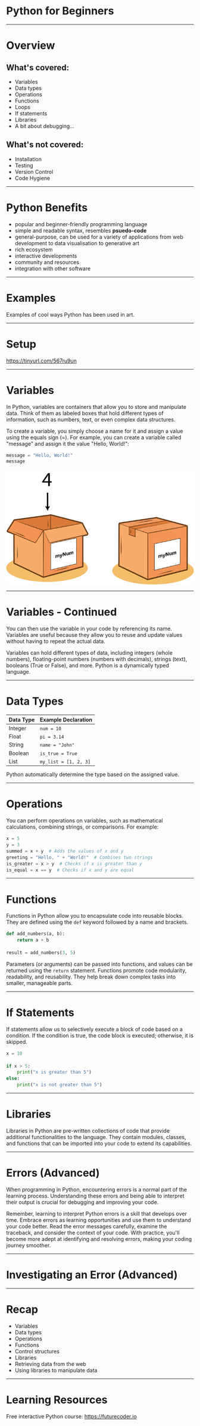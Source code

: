 # Python for Beginners

---
<style scoped>
{
  font-size: 20px
}
</style>

# Overview

## What's covered:
+ Variables
+ Data types
+ Operations
+ Functions
+ Loops
+ If statements
+ Libraries
+ A bit about debugging...

## What's not covered:
+ Installation
+ Testing
+ Version Control
+ Code Hygiene

<!-- I understand that you may not be fully committed to using Python in your projects at the moment, and that's perfectly fine. The good news is that you don't need to install anything to get started with Python. If you *do* go ahead with using Python, I can help you with getting set up and moving on to the more advanced things you may want to do with it. -->

---
# Python Benefits

+ popular and beginner-friendly programming language
+ simple and readable syntax, resembles **psuedo-code**
+ general-purpose, can be used for a variety of applications from web development to data visualisation to generative art
+ rich ecosystem
+ interactive developments
+ community and resources
+ integration with other software

<!-- In programming, syntax refers to the set of rules and guidelines that define the structure and composition of valid code in a programming language. It determines how statements, expressions, and instructions should be written to create meaningful and executable programs. -->

<!-- Python has a simple and intuitive syntax that is easy to grasp, even for those without a programming background. It focuses on readability and provides  a gentle learning curve, allowing beginners to quickly start writing functional code. -->

<!-- Python supports interactive development environments like Jupyter Notebook and IPython, which allow for immediate feedback and experimentation. This interactivity is beneficial for artists who want to explore visualizations, generate art, or experiment with algorithms in real-time. -->

<!-- Python has a vast ecosystem of libraries and packages that cater to various domains. Artists can leverage libraries like NumPy for numerical computing, Matplotlib for data visualization, Pillow for image manipulation, and Pygame for creating interactive games and multimedia experiences. This broad range of tools empowers artists to bring their creative visions to life. -->

<!-- Python has a large and supportive community of developers, including artists and creatives. There are dedicated forums, tutorials, and online communities where beginners can seek help, share their work, and collaborate with others. The availability of resources makes it easier for artists to learn and grow their skills. -->

<!-- Python can be seamlessly integrated with other software tools commonly used in the Arts field, such as graphic design software, video editing tools, and 3D modeling applications. Python's flexibility allows artists to automate tasks, process data, and create custom workflows that bridge different software platforms. -->

<!--  Learning Python opens up a wide range of job opportunities in fields like data visualization, game development, multimedia production, and web development. The ability to combine artistic skills with programming knowledge can be highly valuable in creative industries that require technical expertise. -->

<!-- Python's simplicity, versatility, and vibrant community make it an excellent choice for beginners from an Arts background. It provides a powerful and accessible platform for artistic expression, experimentation, and collaboration, enabling artists to leverage the potential of programming in their creative pursuits. -->

---
# Examples

Examples of cool ways Python has been used in art.

---
# Setup

https://tinyurl.com/567ru9un

<!-- The easiest way to learn programming is by actually doing it. So, in today's session, we'll work on some exercises to help you wrap your mind around some of the core concepts of the Python language. At the end, I'll show you how to create a program that can download images from the web and add interesting glitch effects to images. -->

<!-- To facilitate our learning experience, we'll be utilizing a Jupyter Notebook for today's exercises. This choice offers the advantage of quick setup and simplicity. Nevertheless, it's important to note that Jupyter may not be the most suitable option for complex projects. Therefore, if you utilize Python in your professional endeavors, it's worth considering this aspect. -->

<!-- Jupyter shortcomings:
- Difficult to use with version control
- Non-linear workflow
- IDE intergration
 -->
---
# Variables

In Python, variables are containers that allow you to store and manipulate data. Think of them as labeled boxes that hold different types of information, such as numbers, text, or even complex data structures.

To create a variable, you simply choose a name for it and assign a value using the equals sign (=). For example, you can create a variable called "message" and assign it the value "Hello, World!":

```python
message = "Hello, World!"
message
```

![bg right](variable-box.png)

<!-- First exercise. -->

---
# Variables - Continued

You can then use the variable in your code by referencing its name. Variables are useful because they allow you to reuse and update values without having to repeat the actual data.

Variables can hold different types of data, including integers (whole numbers), floating-point numbers (numbers with decimals), strings (text), booleans (True or False), and more. Python is a dynamically typed language.

---
# Data Types

| Data Type   | Example Declaration |
|-------------|---------------------|
| Integer     | `num = 10`          |
| Float       | `pi = 3.14`         |
| String      | `name = "John"`     |
| Boolean     | `is_true = True`    |
| List        | `my_list = [1, 2, 3]` |

Python automatically determine the type based on the assigned value.

<!-- Not included:
Tuple
Dictionary
Set
None
 -->
---
# Operations

You can perform operations on variables, such as mathematical calculations, combining strings, or comparisons. For example:

```python
x = 5
y = 3
summed = x + y  # Adds the values of x and y
greeting = "Hello, " + "World!"  # Combines two strings
is_greater = x > y  # Checks if x is greater than y
is_equal = x == y  # Checks if x and y are equal
```
---
# Functions

Functions in Python allow you to encapsulate code into reusable blocks. They are defined using the `def` keyword followed by a name and brackets.

```python
def add_numbers(a, b):
    return a + b

result = add_numbers(3, 5)
```

Parameters (or arguments) can be passed into functions, and values can be returned using the `return` statement. Functions promote code modularity, readability, and reusability. They help break down complex tasks into smaller, manageable parts.

<!-- Functions in programming can be metaphorically compared to recipes in a cookbook. Just as a recipe provides instructions for creating a dish, a function offers a set of instructions for accomplishing a specific task. The function name is akin to the recipe title, parameters serve as the ingredients, the function body represents the instructions, and the return value is analogous to the final dish. Functions, like recipes, promote reusability and modularity, allowing code to be organized and executed repeatedly throughout a program. -->
---
# If Statements

If statements allow us to selectively execute a block of code based on a condition. If the condition is true, the code block is executed; otherwise, it is skipped.

```python
x = 10

if x > 5:
    print("x is greater than 5")
else:
    print("x is not greater than 5")

```

---
# Libraries

Libraries in Python are pre-written collections of code that provide additional functionalities to the language. They contain modules, classes, and functions that can be imported into your code to extend its capabilities.

<!-- Libraries cover a wide range of domains, such as data analysis (NumPy, Pandas), web development (Django, Flask), machine learning (TensorFlow, scikit-learn), and more. By utilizing libraries, developers can save time and effort by leveraging existing solutions and building upon the work of others to enhance their Python applications. -->

---
# Errors (Advanced)

When programming in Python, encountering errors is a normal part of the learning process. Understanding these errors and being able to interpret their output is crucial for debugging and improving your code.

<!-- Error Types: Python errors can fall into different categories, such as SyntaxErrors, which occur when you violate the rules of the Python syntax, and Exceptions, which happen during runtime when an unexpected situation arises.

Error Messages: When an error occurs, Python provides an error message that gives you information about what went wrong. It typically includes the error type, a brief description of the issue, and a traceback, which shows the sequence of function calls leading to the error.

Error Locations: The traceback displays the line number and the file where the error occurred. By examining the code at that line and the surrounding context, you can identify potential causes.

Error Descriptions: The error message often provides additional details about the specific error. It might highlight a specific line of code or provide hints about the underlying issue. Reading and understanding these descriptions can guide you towards finding a solution.

Error Handling: Python allows you to handle errors using try-except blocks. By placing potentially problematic code inside a try block and providing an appropriate except block, you can catch and handle errors gracefully. This way, you can display custom error messages, take alternative actions, or log error information for future reference.

Common Errors: As a beginner, you might encounter some common errors. Examples include NameError (using an undefined variable), TypeError (incompatible data types), and IndexError (accessing a list element outside its range). Familiarizing yourself with these common errors can help you recognize them and find solutions more quickly.

Google and Stack Overflow: When faced with an error, search engines like Google and programming forums like Stack Overflow can be valuable resources. By searching for the error message or a specific symptom, you can often find explanations, solutions, or similar cases that others have encountered. -->

Remember, learning to interpret Python errors is a skill that develops over time. Embrace errors as learning opportunities and use them to understand your code better. Read the error messages carefully, examine the traceback, and consider the context of your code. With practice, you'll become more adept at identifying and resolving errors, making your coding journey smoother.

---
# Investigating an Error (Advanced)

<!-- Explain None? -->
<!-- Explain continue/break? -->

---
# Recap

+ Variables
+ Data types
+ Operations
+ Functions
+ Control structures
+ Libraries
+ Retrieving data from the web
+ Using libraries to manipulate data

---
# Learning Resources

Free interactive Python course: https://futurecoder.io
